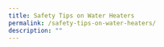 ```yaml
---
title: Safety Tips on Water Heaters
permalink: /safety-tips-on-water-heaters/
description: ""
---
```

